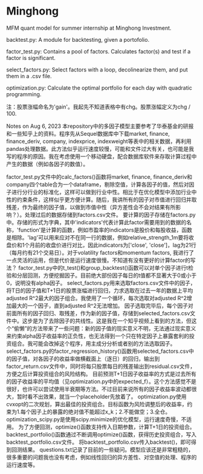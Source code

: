 # Minghong
MFM quant model for summer internship at Minghong Investment.

backtest.py: A module for backtesting, given a portofolio.

factor_test.py: Contains a pool of factors. Calculates factor(s) and test if a factor is significant.

select_factors.py: Select factors with a loop, decolinearize them, and put them in a .csv file.

optimization.py: Calculate the optimal portfolio for each day with quadratic programming.

注：股票涨幅命名为'gain'。我起先不知道表格中有chg。股票涨幅定义为chg / 100.

Notes on Aug 6, 2023
本repository中的多因子模型主要参考了华泰基金的研报和一些知乎上的资料。程序先从Sequel数据库中下载market, finance, finance_deriv, company, indexprice, indexweight等表中的相关数据，再利用pandas处理数据。此方法似乎运行速度较慢，可能和文件过大有关，也可能是我写的程序的原因。我在考虑使用一个移动硬盘，配合数据库软件来存取计算过程中产生的数据（例如各因子的数值）。

factor_test.py文件中的calc_factors()函数将market, finance, finance_deriv和company四个table合为一个dataframe，剔除空值，计算各因子的值，然后对因子进行分行业的标准化，这样可以做到行业中性。相比于在优化模型中添加行业中性的约束条件，这样似乎更方便计算。随后，我讲所有的因子对市值进行回归并取残差，作为最终的因子值，以做到市值中性（异方差性会不会对结果有所影响？）。处理过后的数据存储到factors.csv文件。
要计算的因子存储在factors.py中。存储的形式为字典，其中'indicators'代表计算此factor需要用到的数据的名称，'function'是计算的函数，例如市盈率的indicators是股价和每股收益，函数是相除。'lag'可以用来应对不在同一行的数据，例如relative_strength_1m要将收盘价和1个月前的收盘价进行对比，因此indicators为['close', 'close']，lag为21行（每月约有21个交易日）。对于volatility factors和momentum factors, 我进行了一点灵活的运用，但是代价是运行速度很慢。不知道有没有更好的计算factor的写法？
factor_test.py中的t_test()和group_backtest()函数可以对单个因子进行t检验和分层回测，方便挖掘因子。目前绝大部份因子每日的t值都不显著大于0或小于0，说明没有alpha因子。
select_factors.py用来选取factors.csv文件中的因子，将T日的因子值和T+1日的股票涨幅进行回归，力求选取在过去一年的数据上平均adjusted R^2最大的因子组合。我使用了一个循环，每次选取对adjusted R^2增加最大的一个因子，直到adjusted R^2无法增加。
因子选取完毕后，每个因子对前面所有的因子回归、取残差，作为新的因子值，存储到selected_factors.csv文件中。这步是为了去除因子的共线性。这是我在一个知乎视频上看到的方法，但这个“偷懒”的方法带来了一些问题：新的因子值的现实意义不明，无法通过现实意义来约束alpha因子收益率的正负性，也无法得到一个只在特定因子上暴露套利的投资组合。我可能会改掉这个程序，用主成分分析或者别的方法选取因子。
select_factors.py的factor_regression_history()函数用selected_factors.csv中的因子值，对各因子的收益率做横截面上（逐日）的回归，输出到factor_return.csv文件中，同时将每只股票每日的残差输出到residual.csv文件，方便之后计算投资组合的风险结构。
目前预测T+1日因子收益率的方式是过去所有的因子收益率的平均值（见optimization.py中的expected_f）。这个方法感觉不是很好，也许可以尝试使用半衰期等方法。不过目前来说所有的因子收益率波动都很大，暂时看不出效果，就当一个placeholder先放着了。
optimization.py使用cvxopt的二次规划，算出最佳的投资组合。目标函数为风险调整后的收益率，约束为1.每个因子上的暴露的绝对值不能超过x_k；2.不能做空；3.全仓。optimization_scipy.py是使用scipy.minimize的优化模型，运行速度奇慢，不适用。
为了方便回测，optimize()函数支持传入日期参数，计算T+1日的投资组合。backtest_portfolio()函数通过不断调用optimize()函数，获得历史投资组合，写入backtest_portfolio.csv文件。
将backtest_portfolio.csv传入backtest()，即可得到回测结果。
questions.txt记录了目前的一些疑问。模型应该还是非常粗糙的，很多重要的问题我也没有考虑，例如线性回归的异方差性、对空值的处理、程序的运行速度等。

